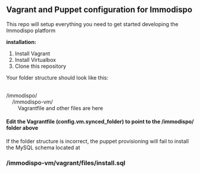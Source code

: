 <h2>Vagrant and Puppet configuration for Immodispo</h2>

This repo will setup everything you need to get started developing the Immodispo platform




**installation:**

1. Install Vagrant
2. Install Virtualbox
3. Clone this repository

Your folder structure should look like this:
<br><br>
<div>/immodispo/</div>
<div>&nbsp;&nbsp;&nbsp;&nbsp;/immodispo-vm/</div>
<div>&nbsp;&nbsp;&nbsp;&nbsp;&nbsp;&nbsp;&nbsp;&nbsp;Vagrantfile and other files are here</div>



<h4>Edit the Vagrantfile (config.vm.synced_folder) to point to the /immodispo/ folder above</h4>


If the folder structure is incorrect, the puppet provisioning will fail to install the MySQL schema located at <h3>/immodispo-vm/vagrant/files/install.sql</h3>